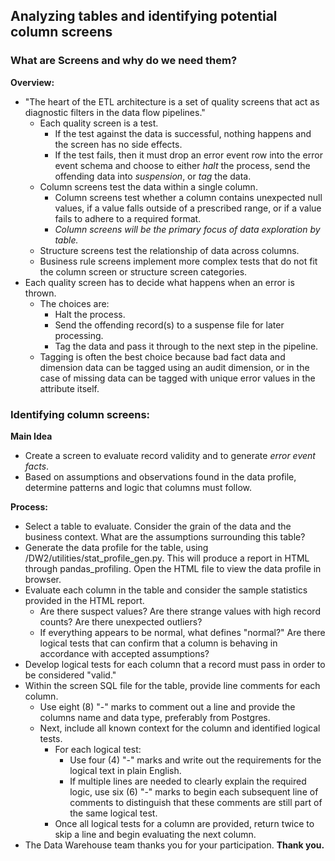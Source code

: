 ## Analyzing tables and identifying potential column screens

### What are Screens and why do we need them?
**Overview:**
* "The heart of the ETL architecture is a set of quality screens that act as diagnostic filters in the data flow pipelines."
    * Each quality screen is a test.
        * If the test against the data is successful, nothing happens and the screen has no side effects.
        * If the test fails, then it must drop an error event row into the error event schema and choose to either *halt* the process, send the offending data into *suspension*, or *tag* the data.
    * Column screens test the data within a single column.
        * Column screens test whether a column contains unexpected null values, if a value falls outside of a prescribed range, or if a value fails to adhere to a required format.
        * *Column screens will be the primary focus of data exploration by table.*
    * Structure screens test the relationship of data across columns.
    * Business rule screens implement more complex tests that do not fit the column screen or structure screen categories.
* Each quality screen has to decide what happens when an error is thrown.
    * The choices are:
        * Halt the process.
        * Send the offending record(s) to a suspense file for later processing.
        * Tag the data and pass it through to the next step in the pipeline.
    * Tagging is often the best choice because bad fact data and dimension data can be tagged using an audit dimension, or in the case of missing data can be tagged with unique error values in the attribute itself.

### Identifying column screens:
**Main Idea**
* Create a screen to evaluate record validity and to generate *error event facts*.
* Based on assumptions and observations found in the data profile, determine patterns and logic that columns must follow.

**Process:**
* Select a table to evaluate. Consider the grain of the data and the business context. What are the assumptions surrounding this table?
* Generate the data profile for the table, using /DW2/utilities/stat_profile_gen.py. This will produce a report in HTML through pandas_profiling. Open the HTML file to view the data profile in browser.
* Evaluate each column in the table and consider the sample statistics provided in the HTML report.
    * Are there suspect values? Are there strange values with high record counts? Are there unexpected outliers?
    * If everything appears to be normal, what defines "normal?" Are there logical tests that can confirm that a column is behaving in accordance with accepted assumptions?
* Develop logical tests for each column that a record must pass in order to be considered "valid."
* Within the screen SQL file for the table, provide line comments for each column.
    * Use eight (8) "-" marks to comment out a line and provide the columns name and data type, preferably from Postgres.
    * Next, include all known context for the column and identified logical tests.
        * For each logical test:
            * Use four (4) "-" marks and write out the requirements for the logical text in plain English.
            * If multiple lines are needed to clearly explain the required logic, use six (6) "-" marks to begin each subsequent line of comments to distinguish that these comments are still part of the same logical test.
        * Once all logical tests for a column are provided, return twice to skip a line and begin evaluating the next column.
* The Data Warehouse team thanks you for your participation. **Thank you.**
